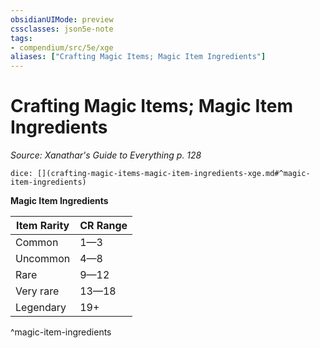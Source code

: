```yaml
---
obsidianUIMode: preview
cssclasses: json5e-note
tags:
- compendium/src/5e/xge
aliases: ["Crafting Magic Items; Magic Item Ingredients"]
---
```

# Crafting Magic Items; Magic Item Ingredients
*Source: Xanathar's Guide to Everything p. 128* 

`dice: [](crafting-magic-items-magic-item-ingredients-xge.md#^magic-item-ingredients)`

**Magic Item Ingredients**

| Item Rarity | CR Range |
|-------------|----------|
| Common | 1—3 |
| Uncommon | 4—8 |
| Rare | 9—12 |
| Very rare | 13—18 |
| Legendary | 19+ |
^magic-item-ingredients